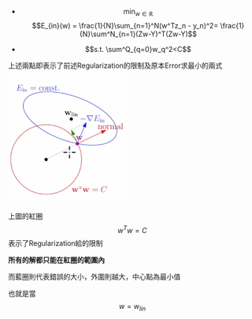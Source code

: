 * $$\min_{w\in\mathbb{R}}$$$$E_{in}(w) = \frac{1}{N}\sum_{n=1}^N(w^Tz_n - y_n)^2= \frac{1}{N}\sum^N_{n=1}(Zw-Y)^T(Zw-Y)$$

* $$s.t. \sum^Q_{q=0}w_q^2<C$$

上述兩點即表示了前述Regularization的限制及原本Error求最小的兩式

![](/assets/iasdjasoidjosajdoasdmport.png)

上圖的紅圈$$w^Tw = C$$表示了Regularization給的限制

**所有的解都只能在紅圈的範圍內**

而藍圈則代表錯誤的大小，外圍則越大，中心點為最小值

也就是當$$w = w_{lin}$$

